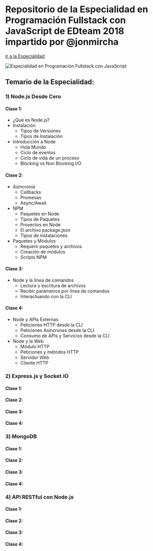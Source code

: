 # Repositorio de la Especialidad en Programación Fullstack con JavaScript de EDteam 2018 impartido por @jonmircha

[Ir a la Especialidad](https://ed.team/especialidades/js-fullstack)

![Especialidad en Programación Fullstack con JavaScript](https://ed.team/sites/default/files/2018-06/fullstack-js.jpg)

## Temario de la Especialidad:

### 1) Node.js Desde Cero

#### Clase 1:

* ¿Qué es Node.js?
* Instalación
  * Tipos de Versiones
  * Tipos de Instalación
* Introducción a Node
  * Hola Mundo
  * Ciclo de eventos
  * Ciclo de vida de un proceso
  * Blocking vs Non Blocking I/O

#### Clase 2:

* Asincronía
  * Callbacks
  * Promesas
  * Async/Await
* NPM
  * Paquetes en Node
  * Tipos de Paquetes
  * Proyectos en Node
  * El archivo package.json
  * Tipos de instalaciones
* Paquetes y Módulos
  * Requerir paquetes y archivos
  * Creación de módulos
  * Scripts NPM

#### Clase 3:

* Node y la linea de comandos
  * Lectura y escritura de archivos
  * Recibir parámetros por línea de comandos
  * Interactuando con la CLI

#### Clase 4:

* Node y APIs Externas
  * Peticiones HTTP desde la CLI
  * Peticiones Asíncronas desde la CLI
  * Consumo de APIs y Servicios desde la CLI
* Node y la Web
  * Módulo HTTP
  * Peticiones y métodos HTTP
  * Servidor Web
  * Cliente HTTP

### 2) Express.js y Socket.IO

#### Clase 1:

#### Clase 2:

#### Clase 3:

#### Clase 4:

### 3) MongoDB

#### Clase 1:

#### Clase 2:

#### Clase 3:

#### Clase 4:

### 4) API RESTful con Node.js

#### Clase 1:

#### Clase 2:

#### Clase 3:

#### Clase 4:
